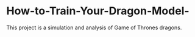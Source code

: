 # How-to-Train-Your-Dragon-Model-
This project is a simulation and analysis of Game of Thrones dragons.
